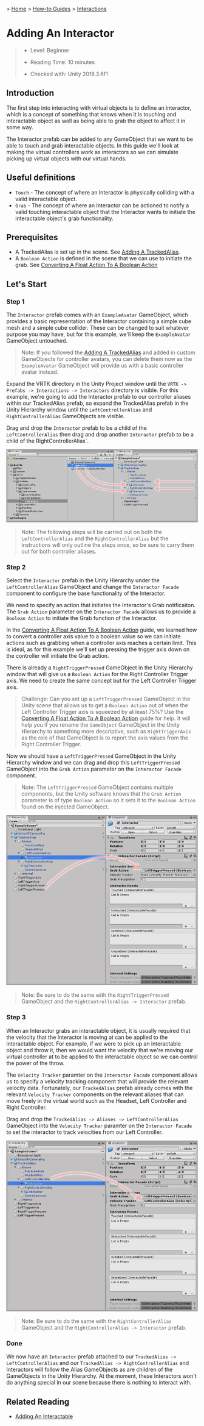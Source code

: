&gt; [Home](../../../../README.md) &gt; [How-to Guides](../../README.md) &gt; [Interactions](../README.md)

# Adding An Interactor

> * Level: Beginner
>
> * Reading Time: 10 minutes
>
> * Checked with: Unity 2018.3.6f1

## Introduction

The first step into interacting with virtual objects is to define an interactor, which is a concept of something that knows when it is touching and interactable object as well as being able to grab the object to affect it in some way.

The Interactor prefab can be added to any GameObject that we want to be able to touch and grab interactable objects. In this guide we'll look at making the virtual controllers work as interactors so we can simulate picking up virtual objects with our virtual hands.

## Useful definitions

* `Touch` - The concept of where an Interactor is physically colliding with a valid interactable object.
* `Grab` - The concept of where an Interactor can be actioned to notify a valid touching interactable object that the Interactor wants to initiate the interactable object's grab functionality.

## Prerequisites

* A TrackedAlias is set up in the scene. See [Adding A TrackedAlias](../../CameraRigs/AddingATrackedAlias/README.md).
* A `Boolean Action` is defined in the scene that we can use to initiate the grab. See [Converting A Float Action To A Boolean Action](../../Actions/ConvertingAFloatActionToABooleanAction/README.md)

## Let's Start

### Step 1

The `Interactor` prefab comes with an `ExampleAvatar` GameObject, which provides a basic representation of the Interactor containing a simple cube mesh and a simple cube collider. These can be changed to suit whatever purpose you may have, but for this example, we'll keep the `ExampleAvatar` GameObject untouched.

> Note: If you followed the [Adding A TrackedAlias](../../CameraRigs/AddingATrackedAlias/README.md) and added in custom GameObjects for controller avatars, you can delete them now as the `ExampleAvatar` GameObject will provide us with a basic controller avatar instead.

Expand the VRTK directory in the Unity Project window until the `VRTK -> Prefabs -> Interactions -> Interactors` directory is visible. For this example, we're going to add the Interactor prefab to our controller aliases within our TrackedAlias prefab, so expand the TrackedAlias prefab in the Unity Hierarchy window until the `LeftControllerAlias` and `RightControllerAlias` GameObjects are visible.

Drag and drop the `Interactor` prefab to be a child of the `LeftControllerAlias` then drag and drop another `Interactor` prefab to be a child of the RightControllerAlias`.

![Drag Interactor To Controller Aliases](assets/images/DragInteractorToControllerAliases.png)

> Note: The following steps will be carried out on both the `LeftControllerAlias` and the `RightControllerAlias` but the instructions will only outline the steps once, so be sure to carry them out for both controller aliases.

### Step 2

Select the `Interactor` prefab in the Unity Hierarchy under the `LeftControllerAlias` GameObject and change the `Interactor Facade` component to configure the base functionality of the Interactor.

We need to specify an action that initiates the Interactor's Grab notificaiton. The `Grab Action` parameter on the `Interactor Facade` allows us to provide a `Boolean Action` to initiate the Grab function of the Interactor.

In the [Converting A Float Action To A Boolean Action](../../Actions/ConvertingAFloatActionToABooleanAction/README.md) guide, we learned how to convert a controller axis value to a boolean value so we can initiate actions such as grabbing when a controller axis reaches a certain limit. This is ideal, as for this example we'll set up pressing the trigger axis down on the controller will initiate the Grab action.

There is already a `RightTriggerPressed` GameObject in the Unity Hierarchy window that will give us a `Boolean Action` for the Right Controller Trigger axis. We need to create the same concept but for the Left Controller Trigger axis.

> Challenge: Can you set up a `LeftTriggerPressed` GameObject in the Unity scene that allows us to get a `Boolean Action` out of when the Left Controller Trigger axis is squeezed by at least 75%? Use the [Converting A Float Action To A Boolean Action](../../Actions/ConvertingAFloatActionToABooleanAction/README.md) guide for help. It will help you if you rename the `GameObject` GameObject in the Unity Hierarchy to something more descriptive, such as `RightTriggerAxis` as the role of that GameObject is to report the axis values from the Right Controller Trigger.

Now we should have a `LeftTriggerPressed` GameObject in the Unity Hierarchy window and we can drag and drop this `LeftTriggerPressed` GameObject into the `Grab Action` parameter on the `Interactor Facade` component.

> Note: The `LeftTriggerPressed` GameObject contains multiple components, but the Unity software knows that the `Grab Action` parameter is of type `Boolean Action` so it sets it to the `Boolean Action` found on the injected GameObject.

![Drag And Drop Left Trigger Pressed To Grab Action Parameter](assets/images/DragAndDropLeftTriggerPressedToGrabActionParameter.png)

> Note: Be sure to do the same with the `RightTriggerPressed` GameObject and the `RightControllerAlias -> Interactor` prefab.

### Step 3

When an Interactor grabs an interactable object, it is usually required that the velocity that the Interactor is moving at can be applied to the interactable object. For example, if we were to pick up an interactable object and throw it, then we would want the velocity that we're moving our virtual controller at to be applied to the interactable object so we can control the power of the throw.

The `Velocity Tracker` paramter on the `Interactor Facade` component allows us to specify a velocity tracking component that will provide the relevant velocity data. Fortunately, our `TrackedAlias` prefab already comes with the relevant `Velocity Tracker` components on the relevant aliases that can move freely in the virtual world such as the Headset, Left Controller and Right Controller.

Drag and drop the `TrackedAlias -> Aliases -> LeftControllerAlias` GameObject into the `Velocity Tracker` paramter on the `Interactor Facade` to set the interactor to track velocities from our Left Controller.

![Drag And Drop Left Controller Alias To Velocity Tracker Paramter](assets/images/DragAndDropLeftControllerAliasToVelocityTrackerParamter.png)

> Note: Be sure to do the same with the `RightControllerAlias` GameObject and the `RightControllerAlias -> Interactor` prefab.

### Done

We now have an `Interactor` prefab attached to our `TrackedAlias -> LeftControllerAlias` and our `TrackedAlias -> RightControllerAlias` and Interactors will follow the Alias GameObjects as are children of the GameObjects in the Unity Hierarchy. At the moment, these Interactors won't do anything special in our scene because there is nothing to interact with.

## Related Reading

* [Adding An Interactable](../AddingAnInteractable/README.md)